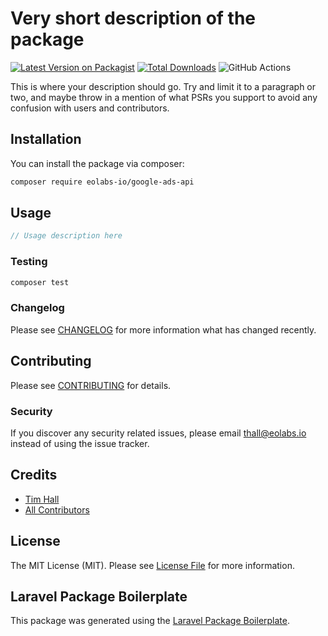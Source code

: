 # Very short description of the package

[![Latest Version on Packagist](https://img.shields.io/packagist/v/eolabs-io/google-ads-api.svg?style=flat-square)](https://packagist.org/packages/eolabs-io/google-ads-api)
[![Total Downloads](https://img.shields.io/packagist/dt/eolabs-io/google-ads-api.svg?style=flat-square)](https://packagist.org/packages/eolabs-io/google-ads-api)
![GitHub Actions](https://github.com/eolabs-io/google-ads-api/actions/workflows/main.yml/badge.svg)

This is where your description should go. Try and limit it to a paragraph or two, and maybe throw in a mention of what PSRs you support to avoid any confusion with users and contributors.

## Installation

You can install the package via composer:

```bash
composer require eolabs-io/google-ads-api
```

## Usage

```php
// Usage description here
```

### Testing

```bash
composer test
```

### Changelog

Please see [CHANGELOG](CHANGELOG.md) for more information what has changed recently.

## Contributing

Please see [CONTRIBUTING](CONTRIBUTING.md) for details.

### Security

If you discover any security related issues, please email thall@eolabs.io instead of using the issue tracker.

## Credits

-   [Tim Hall](https://github.com/eolabs-io)
-   [All Contributors](../../contributors)

## License

The MIT License (MIT). Please see [License File](LICENSE.md) for more information.

## Laravel Package Boilerplate

This package was generated using the [Laravel Package Boilerplate](https://laravelpackageboilerplate.com).
